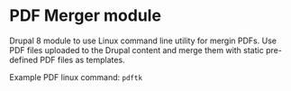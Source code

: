 # PDF Merger module

Drupal 8 module to use Linux command line utility for mergin PDFs.
Use PDF files uploaded to the Drupal content and merge them with static 
pre-defined PDF files as templates.

Example PDF linux command: `pdftk`
